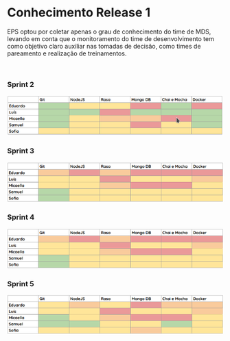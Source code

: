 # Conhecimento Release 1

<p>EPS optou por coletar apenas o grau de conhecimento do time de MDS, levando em conta que o monitoramento do time de desenvolvimento tem como objetivo claro auxiliar nas tomadas de decisão, como times de pareamento e realização de treinamentos.</p>

<br />

<div class="container">
    <h3>Sprint 2</h3>
    <div class="row">
        <div class="col release-img">
            <img src="../../assets/imgs/conhecimento/conhecimento-s2.png" alt="...">
        </div>
    </div>
    <h3>Sprint 3</h3>
    <div class="row">
    <div class="col release-img">
        <img src="../../assets/imgs/conhecimento/conhecimento-s3.png" alt="...">
    </div>
    </div>
    <h3>Sprint 4</h3>
    <div class="row">
    <div class="col-sm release-img">
      <img src="../../assets/imgs/conhecimento/conhecimento-s3.png" alt="...">    
    </div>
    </div>
    <h3>Sprint 5</h3>
    <div class="row">
    <div class="col-sm release-img">
      <img src="../../assets/imgs/conhecimento/conhecimento-s4.png" alt="...">
    </div>
    </div>
    </div>
  </div>
</div>